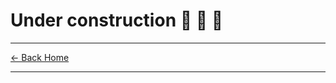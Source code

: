 # Under construction 👷 🚧 🛑

---

[ ← Back Home](https://karlaevelize.github.io/fastapi-starter/docs/fastapi-starter/6-EXERCISES)

---
